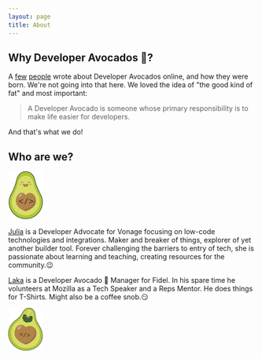 ```yaml
---
layout: page
title: About
---
```


## Why Developer Avocados 🥑?

A [few](https://www.marythengvall.com/blog/2018/1/31/developer-avocados-the-good-kind-of-fat) [people](https://blog.usejournal.com/the-birth-of-developer-avocados-61e4ac235033) wrote about Developer Avocados  online, and how they were born. We're not going into that here. We loved the idea of "the good kind of fat" and most important:

>A Developer Avocado is someone whose primary responsibility is to make life easier for developers.

And that's what we do!

## Who are we?

<div class="row who-avocados">
  <div class="col-md-2">
    <p><img alt="Julia" src="/img/julia.png"></p>
  </div>
  <div class="col-md-10">
    <p><a href="https://twitter.com/iza_biro">Julia</a> is a Developer Advocate for Vonage focusing on low-code technologies and integrations. Maker and breaker of things, explorer of yet another builder tool. Forever challenging the barriers to entry of tech, she is passionate about learning and teaching, creating resources for the community.😉</p>
  </div>
</div>
<div class="row who-avocados">
  <div class="col-md-10">
    <p><a href="https://twitter.com/lakatos88">Laka</a> is a Developer Avocado 🥑 Manager for Fidel. In his spare time he volunteers at Mozilla as a Tech Speaker and a Reps Mentor. He does things for T-Shirts. Might also be a coffee snob.😏</p>
  </div>
  <div class="col-md-2">
     <p><img alt="Laka" src="/img/laka.png"></p>
  </div>
</div>
